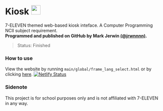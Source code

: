 # Kiosk <img src="https://upload.wikimedia.org/wikipedia/commons/thumb/6/61/HTML5_logo_and_wordmark.svg/512px-HTML5_logo_and_wordmark.svg.png" style="height:30px;">

<!-- PROGRAMMING LANGUAGE ICONS
HTML: https://upload.wikimedia.org/wikipedia/commons/thumb/6/61/HTML5_logo_and_wordmark.svg/512px-HTML5_logo_and_wordmark.svg.png
JAVA: https://upload.wikimedia.org/wikipedia/en/thumb/3/30/Java_programming_language_logo.svg/1200px-Java_programming_language_logo.svg.png
Python: https://upload.wikimedia.org/wikipedia/commons/thumb/c/c3/Python-logo-notext.svg/1869px-Python-logo-notext.svg.png
mySQL: https://upload.wikimedia.org/wikipedia/labs/8/8e/Mysql_logo.png
-->

7-ELEVEN themed web-based kiosk inteface. A Computer Programming NCII subject requirement. <br>
**Programmed and published on GitHub by Mark Jerwin [(@jrwnnnn)](https://github.com/jrwnnnn).** <br>
> Status: Finished <br>
### How to use
View the website by running `main/global/frame_lang_select.html` or by clicking [here](https://kiosk-jrwnnnn.netlify.app).
[![Netlify Status](https://api.netlify.com/api/v1/badges/664b8460-6c05-4d1c-aff7-6cae081f311a/deploy-status)](https://app.netlify.com/sites/kiosk-jrwnnnn/deploys)
### Sidenote
This project is for school purposes only and is not affiliated with 7-ELEVEN in any way.

